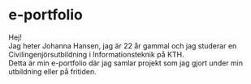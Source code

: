 # e-portfolio
Hej!</br>
Jag heter Johanna Hansen, jag är 22 år gammal och jag studerar en Civilingenjörsutbildning i Informationsteknik på KTH. </br>
Detta är min e-portfolio där jag samlar projekt som jag gjort under min utbildning eller på fritiden.</br>
